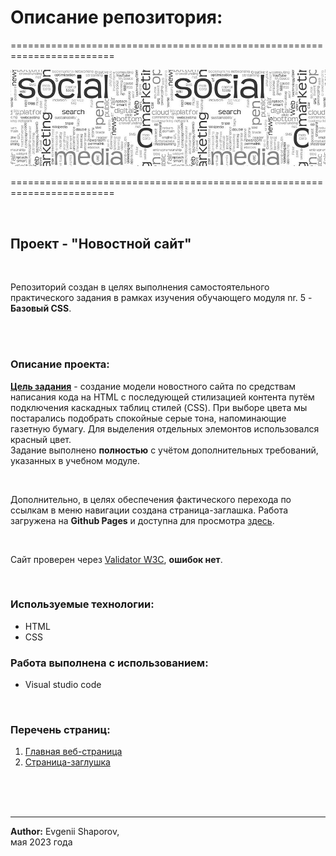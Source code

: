 # **Описание репозитория:**
========================================================================

<img src="images/newspaper.jpg" alt="header">

========================================================================

<br/>

## **Проект - "Новостной сайт"**

<br/>

Репозиторий создан в целях выполнения самостоятельного практического задания в рамках изучения обучающего модуля nr. 5 - **Базовый CSS**.

<br/>
<br/>

### **Описание проекта:**

**<u>Цель задания</u>** - создание модели новостного сайта по средствам написания кода на HTML с последующей стилизацией контента путём подключения каскадных таблиц стилей (CSS). При выборе цвета мы постарались подобрать спокойные серые тона, напоминающие газетную бумагу. Для выделения отдельных элемонтов использовался красный цвет.
<br/>Задание выполнено **полностью** с учётом дополнительных требований, указанных в учебном модуле.

<br/> 

Дополнительно, в целях обеспечения фактического перехода по ссылкам в меню навигации создана страница-заглашка. Работа загружена на **Github Pages** и доступна для просмотра [здесь](/).

<br/>

Сайт проверен через [Validator W3C](https://validator.w3.org/#validate_by_uri), **ошибок нет**. 

<br/>

### **Используемые технологии:**

* HTML
* CSS

### **Работа выполнена с использованием:**

* Visual studio code

<br/>

### **Перечень страниц:**

1. [Главная веб-страница](index.html "Первая страница") 
2. [Страница-заглушка](pages/about.html "Вторая страница")

<br/>
<br/>
<br/>

---

**Author:** Evgenii Shaporov,<br/>
мая 2023 года